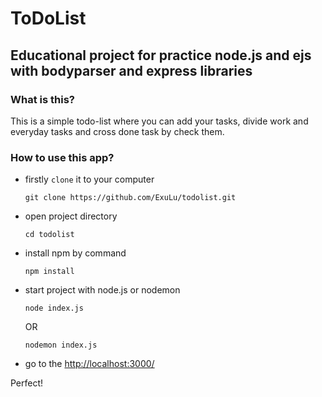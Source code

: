 # ToDoList
## Educational project for practice node.js and ejs with bodyparser and express libraries

### What is this?

This is a simple todo-list where you can add your tasks, divide work and everyday tasks and cross done task by check them.

### How to use this app?

- firstly `clone` it to your computer
  ```
  git clone https://github.com/ExuLu/todolist.git
  ```

- open project directory
  ```
  cd todolist
  ```
  
- install npm by command
  ```
  npm install
  ```

- start project with node.js or nodemon
  ```
  node index.js
  ```
  OR
  ```
  nodemon index.js
  ```

- go to the [http://localhost:3000/](http://localhost:3000/)

Perfect!
